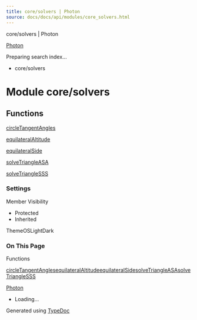 ```yaml
---
title: core/solvers | Photon
source: docs/docs/api/modules/core_solvers.html
---
```


core/solvers | Photon

[Photon](../index.md)




Preparing search index...

* core/solvers

# Module core/solvers

## Functions

[circleTangentAngles](../functions/core_solvers.circleTangentAngles.md)


[equilateralAltitude](../functions/core_solvers.equilateralAltitude.md)


[equilateralSide](../functions/core_solvers.equilateralSide.md)


[solveTriangleASA](../functions/core_solvers.solveTriangleASA.md)


[solveTriangleSSS](../functions/core_solvers.solveTriangleSSS.md)

### Settings

Member Visibility

* Protected
* Inherited

ThemeOSLightDark

### On This Page

Functions

[circleTangentAngles](#circletangentangles)[equilateralAltitude](#equilateralaltitude)[equilateralSide](#equilateralside)[solveTriangleASA](#solvetriangleasa)[solveTriangleSSS](#solvetrianglesss)

[Photon](../index.md)

* Loading...

Generated using [TypeDoc](https://typedoc.org/)
